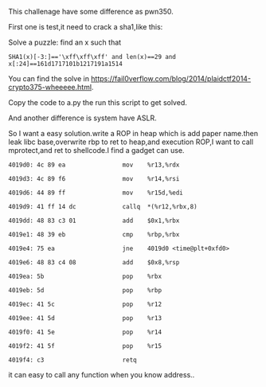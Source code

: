 This challenage have some difference as pwn350.

First one is test,it need to crack a sha1,like this:

Solve a puzzle: find an x such that 

`SHA1(x)[-3:]=='\xff\xff\xff' and len(x)==29 and x[:24]==161d1717101b1217191a1514`

You can find the solve in https://fail0verflow.com/blog/2014/plaidctf2014-crypto375-wheeeee.html.

Copy the code to a.py the run this script to get solved.

And another difference is system have ASLR.

So I want a easy solution.write a ROP in heap which is add paper name.then leak libc base,overwrite rbp to ret to heap,and execution ROP,I want to call mprotect,and ret to shellcode.I find a gadget can use.

    4019d0:	4c 89 ea             	mov    %r13,%rdx

    4019d3:	4c 89 f6             	mov    %r14,%rsi

    4019d6:	44 89 ff             	mov    %r15d,%edi

    4019d9:	41 ff 14 dc          	callq  *(%r12,%rbx,8)

    4019dd:	48 83 c3 01          	add    $0x1,%rbx

    4019e1:	48 39 eb             	cmp    %rbp,%rbx

    4019e4:	75 ea                	jne    4019d0 <time@plt+0xfd0>

    4019e6:	48 83 c4 08          	add    $0x8,%rsp

    4019ea:	5b                   	pop    %rbx

    4019eb:	5d                   	pop    %rbp

    4019ec:	41 5c                	pop    %r12

    4019ee:	41 5d                	pop    %r13

    4019f0:	41 5e                	pop    %r14

    4019f2:	41 5f                	pop    %r15

    4019f4:	c3                   	retq

it can easy to call any function when you know address..
